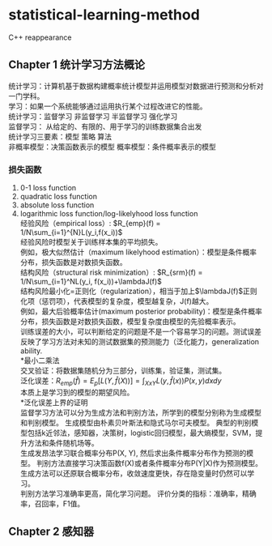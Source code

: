 # statistical-learning-method
C++ reappearance 
## Chapter 1 统计学习方法概论
统计学习：计算机基于数据构建概率统计模型并运用模型对数据进行预测和分析对一门学科。  
学习：如果一个系统能够通过运用执行某个过程改进它的性能。  
统计学习：监督学习 非监督学习 半监督学习 强化学习  
监督学习： 从给定的、有限的、用于学习的训练数据集合出发  
统计学习三要素：模型 策略 算法  
非概率模型：决策函数表示的模型 概率模型：条件概率表示的模型  
### 损失函数
1. 0-1 loss function 
2. quadratic loss function
3. absolute loss function
4. logarithmic loss function/log-likelyhood loss function  
经验风险（empirical loss）: $R_{emp}(f) = 1/N\sum_{i=1}^{N}L(y_i,f(x_i))$  
经验风险时模型关于训练样本集的平均损失。  
例如，极大似然估计（maximum likelyhood estimation）：模型是条件概率分布，损失函数是对数损失函数。  
结构风险（structural risk minimization）: $R_{srm}(f) = 1/N\sum_{i=1}^NL(y_i, f(x_i))+\lambdaJ(f)$  
结构风险最小化=正则化（regularization），相当于加上$\lambdaJ(f)$正则化项（惩罚项），代表模型的复杂度，模型越复杂，J(f)越大。  
例如，最大后验概率估计(maximum posterior probability)：模型是条件概率分布，损失函数是对数损失函数，模型复杂度由模型的先验概率表示。  
训练误差的大小，可以判断给定的问题是不是一个容易学习的问题。测试误差反映了学习方法对未知的测试数据集的预测能力（泛化能力，generalization ability.  
\*最小二乘法  
交叉验证：将数据集随机分为三部分，训练集，验证集，测试集。  
泛化误差：$R_{emp}(\hat{f}) = E_p[L(Y, \hat{f}(X))] = \int_{XxY}L(y, \hat{f}(x))P(x, y)dxdy$  
本质上是学习到的模型的期望风险。  
\*泛化误差上界的证明  
监督学习方法可以分为生成方法和判别方法，所学到的模型分别称为生成模型和判别模型。 生成模型由朴素贝叶斯法和隐式马尔可夫模型。 典型的判别模型包括k近邻法，感知器，决策树，logistic回归模型，最大熵模型，SVM，提升方法和条件随机场等。  
生成发昂法学习联合概率分布P(X, Y), 然后求出条件概率分布作为预测的模型。 判别方法直接学习决策函数f(X)或者条件概率分布P(Y|X)作为预测模型。  
生成方法可以还原联合概率分布，收敛速度更快，存在隐变量时仍然可以学习。  
判别方法学习准确率更高，简化学习问题。 
评价分类的指标：准确率，精确率，召回率，F1值。

## Chapter 2 感知器

